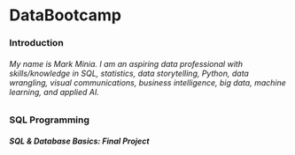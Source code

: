 # DataBootcamp
### Introduction
###### My name is Mark Minia. I am an aspiring data professional with skills/knowledge in SQL, statistics, data storytelling, Python, data wrangling, visual communications, business intelligence, big data, machine learning, and applied AI.
### SQL Programming
##### SQL & Database Basics: Final Project 
